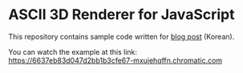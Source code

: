 # ASCII 3D Renderer for JavaScript

This repository contains sample code written for [blog post](https://kciter.so/posts/ascii-3d-renderer/) (Korean).

You can watch the example at this link: https://6637eb83d047d2bb1b3cfe67-mxujehqffn.chromatic.com
